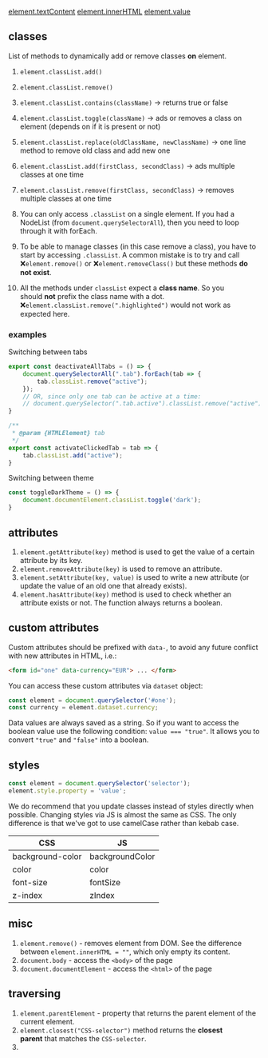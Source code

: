 [element.textContent](textContent)
[element.innerHTML](innerHTML)
[element.value](value)

## classes
List of methods to dynamically add or remove classes **on** element.
1. `element.classList.add()`
2. `element.classList.remove()`
3. `element.classList.contains(className)` -> returns true or false
4. `element.classList.toggle(className)` -> ads or removes a class on element (depends on if it is present or not)
5. `element.classList.replace(oldClassName, newClassName)` -> one line method to remove old class and add new one
6.  `element.classList.add(firstClass, secondClass)` -> ads multiple classes at one time
7. `element.classList.remove(firstClass, secondClass)` -> removes multiple classes at one time

1. You can only access `.classList` on a single element. If you had a NodeList (from `document.querySelectorAll`), then you need to loop through it with forEach.
2. To be able to manage classes (in this case remove a class), you have to start by accessing `.classList`. A common mistake is to try and call ❌`element.remove()` or ❌`element.removeClass()` but these methods **do not exist**.
3. All the methods under `classList` expect a **class name**. So you should **not** prefix the class name with a dot. ❌`element.classList.remove(".highlighted")` would not work as expected here.

### examples

Switching between tabs
```js
export const deactivateAllTabs = () => {
    document.querySelectorAll(".tab").forEach(tab => {
        tab.classList.remove("active");
    });
    // OR, since only one tab can be active at a time: 
    // document.querySelector(".tab.active").classList.remove("active");
}

/**
 * @param {HTMLElement} tab
 */
export const activateClickedTab = tab => {
    tab.classList.add("active");
}

```

Switching between theme
```js
const toggleDarkTheme = () => {
    document.documentElement.classList.toggle('dark');
}
```

## attributes
1. `element.getAttribute(key)` method is used to get the value of a certain attribute by its key.
2. `element.removeAttribute(key)` is used to remove an attribute.
3. `element.setAttribute(key, value)` is used to write a new attribute (or update the value of an old one that already exists).
4. `element.hasAttribute(key)` method is used to check whether an attribute exists or not. The function always returns a boolean.

## custom attributes
Custom attributes should be prefixed with `data-`, to avoid any future conflict with new attributes in HTML, i.e.:

```html
<form id="one" data-currency="EUR"> ... </form>
```

You can access these custom attributes via `dataset` object:
```js
const element = document.querySelector('#one');
const currency = element.dataset.currency;
```

Data values are always saved as a string. So if you want to access the boolean value use the following condition: `value === "true"`. It allows you to convert `"true"` and `"false"` into a boolean.

## styles
```js
const element = document.querySelector('selector');
element.style.property = 'value';
```

We do recommend that you update classes instead of styles directly when possible. Changing styles via JS is almost the same as CSS. The only difference is that we've got to use camelCase rather than kebab case.

| **CSS**          | **JS**          |
|------------------|-----------------|
| background-color | backgroundColor |
| color            | color           |
| font-size        | fontSize        |
| z-index          | zIndex          |

## misc
1. `element.remove()` - removes element from DOM. See the difference between `element.innerHTML = ""`, which only empty its content.
2. `document.body` - access the `<body>` of the page
3. `document.documentElement` - access the `<html>` of the page

## traversing
1. `element.parentElement` - property that returns the parent element of the current element.
2. `element.closest("CSS-selector")` method returns the **closest parent** that matches the `CSS-selector`.
3. 
